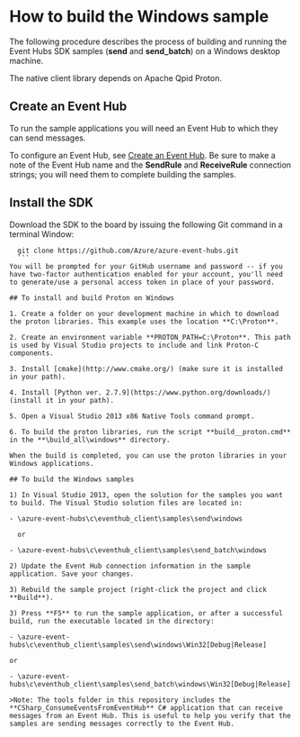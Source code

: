 <properties
	pageTitle="How to build the Windows sample"
	description="Build the Windows sample"
	services="azure-iot"
	documentationCenter=".net"
	authors="sethmanheim"
	manager="timlt"
	editor=""/>

<tags
	ms.service="azure-iot"
	ms.workload="tbd"
	ms.tgt_pltfrm="na"
	ms.devlang="na"
	ms.topic="article"
	ms.date="05/29/2015"
	ms.author="sethm"/>

# How to build the Windows sample

The following procedure describes the process of building and running the Event Hubs SDK samples (**send** and **send_batch**) on a Windows desktop machine.

The native client library depends on Apache Qpid Proton.

## Create an Event Hub

To run the sample applications you will need an Event Hub to which they can send messages.

To configure an Event Hub, see [Create an Event Hub](./create_event_hub.md). Be sure to make a note of the Event Hub name and the **SendRule** and **ReceiveRule** connection strings; you will need them to complete building the samples.

## Install the SDK
Download the SDK to the board by issuing the following Git command in a terminal Window:

  ```
	git clone https://github.com/Azure/azure-event-hubs.git
	```
You will be prompted for your GitHub username and password -- if you have two-factor authentication enabled for your account, you'll need to generate/use a personal access token in place of your password.

## To install and build Proton on Windows

1. Create a folder on your development machine in which to download the proton libraries. This example uses the location **C:\Proton**.

2. Create an environment variable **PROTON_PATH=C:\Proton**. This path is used by Visual Studio projects to include and link Proton-C components.

3. Install [cmake](http://www.cmake.org/) (make sure it is installed in your path).

4. Install [Python ver. 2.7.9](https://www.python.org/downloads/) (install it in your path).

5. Open a Visual Studio 2013 x86 Native Tools command prompt.

6. To build the proton libraries, run the script **build__proton.cmd** in the **\build_all\windows** directory.

When the build is completed, you can use the proton libraries in your Windows applications.

## To build the Windows samples

1) In Visual Studio 2013, open the solution for the samples you want to build. The Visual Studio solution files are located in:

 - \azure-event-hubs\c\eventhub_client\samples\send\windows

	or

 - \azure-event-hubs\c\eventhub_client\samples\send_batch\windows

2) Update the Event Hub connection information in the sample application. Save your changes.

3) Rebuild the sample project (right-click the project and click **Build**).

3) Press **F5** to run the sample application, or after a successful build, run the executable located in the directory:

- \azure-event-hubs\c\eventhub_client\samples\send\windows\Win32[Debug|Release]

or

- \azure-event-hubs\c\eventhub_client\samples\send_batch\windows\Win32[Debug|Release]

>Note: The tools folder in this repository includes the **CSharp_ConsumeEventsFromEventHub** C# application that can receive messages from an Event Hub. This is useful to help you verify that the samples are sending messages correctly to the Event Hub.
